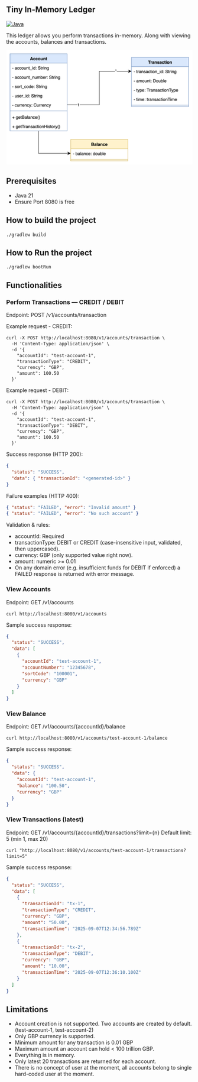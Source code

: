 ## Tiny In-Memory Ledger
[![Java](https://img.shields.io/badge/Java-21-007396?logo=openjdk&logoColor=white)](#)

This ledger allows you perform transactions in-memory. Along with viewing the accounts, balances and transactions.

![img](img.png)

## Prerequisites
* Java 21
* Ensure Port 8080 is free

## How to build the project
```shell
./gradlew build
```

## How to Run the project
```shell
./gradlew bootRun
```

## Functionalities

### Perform Transactions — CREDIT / DEBIT
Endpoint: POST /v1/accounts/transaction

Example request - CREDIT:
```shell
curl -X POST http://localhost:8080/v1/accounts/transaction \
  -H 'Content-Type: application/json' \
  -d '{
    "accountId": "test-account-1",
    "transactionType": "CREDIT",
    "currency": "GBP",
    "amount": 100.50
  }'
```

Example request - DEBIT:
```shell
curl -X POST http://localhost:8080/v1/accounts/transaction \
  -H 'Content-Type: application/json' \
  -d '{
    "accountId": "test-account-1",
    "transactionType": "DEBIT",
    "currency": "GBP",
    "amount": 100.50
  }'
```
Success response (HTTP 200):
```json
{
  "status": "SUCCESS",
  "data": { "transactionId": "<generated-id>" }
}
```
Failure examples (HTTP 400):
```json
{ "status": "FAILED", "error": "Invalid amount" }
{ "status": "FAILED", "error": "No such account" }
```
Validation & rules:
* accountId: Required
* transactionType: DEBIT or CREDIT (case-insensitive input, validated, then uppercased).
* currency: GBP (only supported value right now).
* amount: numeric >= 0.01
* On any domain error (e.g. insufficient funds for DEBIT if enforced) a FAILED response is returned with error message.

### View Accounts
Endpoint: GET /v1/accounts
```shell
curl http://localhost:8080/v1/accounts
```
Sample success response:
```json
{
  "status": "SUCCESS",
  "data": [
    {
      "accountId": "test-account-1",
      "accountNumber": "12345678",
      "sortCode": "100001",
      "currency": "GBP"
    }
  ]
}
```

### View Balance
Endpoint: GET /v1/accounts/{accountId}/balance
```shell
curl http://localhost:8080/v1/accounts/test-account-1/balance
```
Sample success response:
```json
{
  "status": "SUCCESS",
  "data": {
    "accountId": "test-account-1",
    "balance": "100.50",
    "currency": "GBP"
  }
}
```

### View Transactions (latest)
Endpoint: GET /v1/accounts/{accountId}/transactions?limit={n}
Default limit: 5 (min 1, max 20)
```shell
curl "http://localhost:8080/v1/accounts/test-account-1/transactions?limit=5"
```
Sample success response:
```json
{
  "status": "SUCCESS",
  "data": [
    {
      "transactionId": "tx-1",
      "transactionType": "CREDIT",
      "currency": "GBP",
      "amount": "50.00",
      "transactionTime": "2025-09-07T12:34:56.789Z"
    },
    {
      "transactionId": "tx-2",
      "transactionType": "DEBIT",
      "currency": "GBP",
      "amount": "10.00",
      "transactionTime": "2025-09-07T12:36:10.100Z"
    }
  ]
}
```
## Limitations
* Account creation is not supported. Two accounts are created by default. (test-account-1, test-account-2)
* Only GBP currency is supported.
* Minimum amount for any transaction is 0.01 GBP
* Maximum amount an account can hold < 100 trillion GBP.
* Everything is in memory.
* Only latest 20 transactions are returned for each account.
* There is no concept of user at the moment, all accounts belong to single hard-coded user at the moment.
